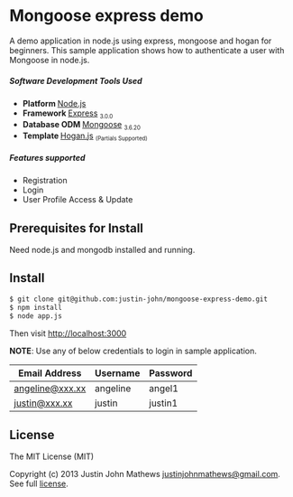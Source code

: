 Mongoose express demo
=====================

A demo application in node.js using express, mongoose and hogan for beginners.
This sample application shows how to authenticate a user with Mongoose in node.js.

##### Software Development Tools Used


<ul>
    <li><strong>Platform </strong> <a href="http://nodejs.org">Node.js</a></li>
    <li><strong>Framework </strong><a href="http://expressjs.com">Express</a>
        <sub>
            <small>3.0.0</small>
        </sub>
    </li>
    <li><strong>Database ODM </strong><a href="http://mongoosejs.com">Mongoose</a>
        <sub>
            <small>3.6.20</small>
        </sub>
    </li>
    <li><strong>Template </strong><a href="http://twitter.github.io/hogan.js">Hogan.js</a>
        <sub>
            <small>(Partials Supported)</small>
        </sub>
    </li>
</ul>

##### Features supported

<ul>
    <li>Registration</li>
    <li>Login</li>
    <li>User Profile Access & Update</li>
</ul>

## Prerequisites for Install

Need node.js and mongodb installed and running.
                
## Install

```bash
$ git clone git@github.com:justin-john/mongoose-express-demo.git
$ npm install
$ node app.js
```
Then visit [http://localhost:3000](http://localhost:3000)

**NOTE**: Use any of below credentials to login in sample application.


Email Address | Username | Password
--- | --- | ---
angeline@xxx.xx | angeline | angel1
justin@xxx.xx | justin | justin1

## License

The MIT License (MIT)

Copyright (c) 2013 Justin John Mathews <justinjohnmathews@gmail.com>.
See full [license](https://github.com/justin-john/mongoose-express-demo/blob/master/LICENSE).